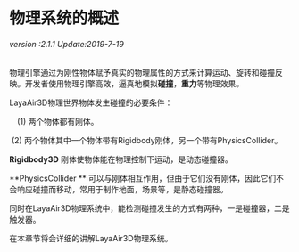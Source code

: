# 物理系统的概述

###### *version :2.1.1   Update:2019-7-19*

物理引擎通过为刚性物体赋予真实的物理属性的方式来计算运动、旋转和碰撞反映。开发者使用物理引擎高效，逼真地模拟**碰撞**，**重力**等物理效果。

LayaAir3D物理世界物体发生碰撞的必要条件：

　(1) 两个物体都有刚体。

​	(2) 两个物体其中一个物体带有Rigidbody刚体，另一个带有PhysicsCollider。

**Rigidbody3D** 刚体使物体能在物理控制下运动，是动态碰撞器。

**PhysicsCollider ** 可以与刚体相互作用，但由于它们没有刚体，因此它们不会响应碰撞而移动，常用于制作地面，场景等，是静态碰撞器。

​	同时在LayaAir3D物理系统中，能检测碰撞发生的方式有两种，一是碰撞器，二是触发器。

在本章节将会详细的讲解LayaAir3D物理系统。

